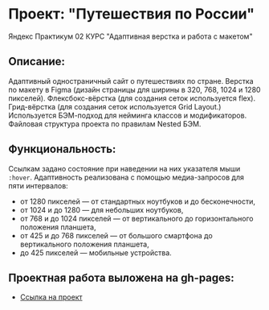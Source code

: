 # Проект: "Путешествия по России"
Яндекс Практикум
02 КУРС "Адаптивная верстка и работа с макетом"

## Описание:
Адаптивный одностраничный сайт о путешествиях по стране.
Верстка по макету в Figma (дизайн страницы для ширины в 320, 768, 1024 и 1280 пикселей). 
Флексбокс-вёрстка (для создания сеток используется flex).
Грид-вёрстка (для создания сеток используется Grid Layout.)
Используется БЭМ-подход для нейминга классов и модификаторов. 
Файловая структура проекта по правилам Nested БЭМ. 

## Функциональность: 
Ссылкам задано состояние при наведении на них указателя мыши `:hover`.
Адаптивность реализована с помощью медиа-запросов для пяти интервалов:
- от 1280 пикселей — от стандартных ноутбуков и до бесконечности,
- от 1024 и до 1280 — для небольших ноутбуков,
- от 768 и до 1024 пикселей — от вертикального до горизонтального положения планшета,
- от 425 и до 768 пикселей — от большого смартфона до вертикального положения планшета,
- до 425 пикселей — мобильные устройства.

## Проектная работа выложена на gh-pages: 

* [Ссылка на проект](https://www.figma.com/file/5S2WSbEFL6awjVWJ0NWL8Q/Sprint-3_-Russia-_-desktop-mobile?node-id=28503%3A0)

